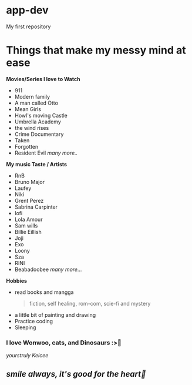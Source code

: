 # app-dev
My first repository
# Things that make my messy mind at ease

**Movies/Series I love to Watch**
- 911
- Modern family
- A man called Otto
- Mean Girls
- Howl's moving Castle
- Umbrella Academy
- the wind rises
- Crime Documentary
- Taken
- Forgotten
- Resident Evil
*many more..*
  
**My music Taste / Artists**
- RnB
- Bruno Major
- Laufey
- Niki
- Grent Perez
- Sabrina Carpinter
- lofi
- Lola Amour
- Sam wills
- Billie Eillish
- Joji
- Exo
- Loony
- Sza
- RINI
- Beabadoobee
*many more...*
  
**Hobbies**
- read books and mangga
  > fiction, self healing, rom-com, scie-fi and mystery
- a little bit of painting and drawing
- Practice coding
- Sleeping

### I love Wonwoo, cats, and Dinosaurs :>🤍

*yourstruly Keicee*

## *smile always, it's good for the heart🤍*
  

